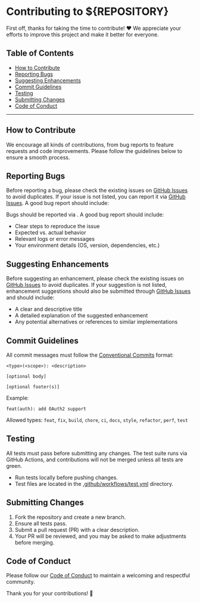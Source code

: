 # Contributing to ${REPOSITORY}

First off, thanks for taking the time to contribute! ❤️ We appreciate your efforts to improve this project and make it better for everyone.

## Table of Contents

- [How to Contribute](#how-to-contribute)
- [Reporting Bugs](#reporting-bugs)
- [Suggesting Enhancements](#suggesting-enhancements)
- [Commit Guidelines](#commit-guidelines)
- [Testing](#testing)
- [Submitting Changes](#submitting-changes)
- [Code of Conduct](#code-of-conduct)

---

## How to Contribute

We encourage all kinds of contributions, from bug reports to feature requests and code improvements. Please follow the guidelines below to ensure a smooth process.

## Reporting Bugs

Before reporting a bug, please check the existing issues on [GitHub Issues](https://github.com/escalate/${REPOSITORY}/issues?q=label%3Abug) to avoid duplicates. If your issue is not listed, you can report it via [GitHub Issues](https://github.com/escalate/${REPOSITORY}/issues/new). A good bug report should include:


Bugs should be reported via . A good bug report should include:

- Clear steps to reproduce the issue
- Expected vs. actual behavior
- Relevant logs or error messages
- Your environment details (OS, version, dependencies, etc.)

## Suggesting Enhancements

Before suggesting an enhancement, please check the existing issues on [GitHub Issues](https://github.com/escalate/${REPOSITORY}/issues?q=label%3Aenhancement) to avoid duplicates. If your suggestion is not listed, enhancement suggestions should also be submitted through [GitHub Issues](https://github.com/escalate/${REPOSITORY}/issues/new) and should include:

- A clear and descriptive title
- A detailed explanation of the suggested enhancement
- Any potential alternatives or references to similar implementations

## Commit Guidelines

All commit messages must follow the [Conventional Commits](https://www.conventionalcommits.org/) format:

```
<type>(<scope>): <description>

[optional body]

[optional footer(s)]
```

Example:

```
feat(auth): add OAuth2 support
```

Allowed types: `feat`, `fix`, `build`, `chore`, `ci`, `docs`, `style`, `refactor`, `perf`, `test`

## Testing

All tests must pass before submitting any changes. The test suite runs via GitHub Actions, and contributions will not be merged unless all tests are green.

- Run tests locally before pushing changes.
- Test files are located in the [.github/workflows/test.yml](.github/workflows/test.yml) directory.

## Submitting Changes

1. Fork the repository and create a new branch.
2. Ensure all tests pass.
3. Submit a pull request (PR) with a clear description.
4. Your PR will be reviewed, and you may be asked to make adjustments before merging.

## Code of Conduct

Please follow our [Code of Conduct](CODE_OF_CONDUCT.md) to maintain a welcoming and respectful community.

Thank you for your contributions! 🚀
